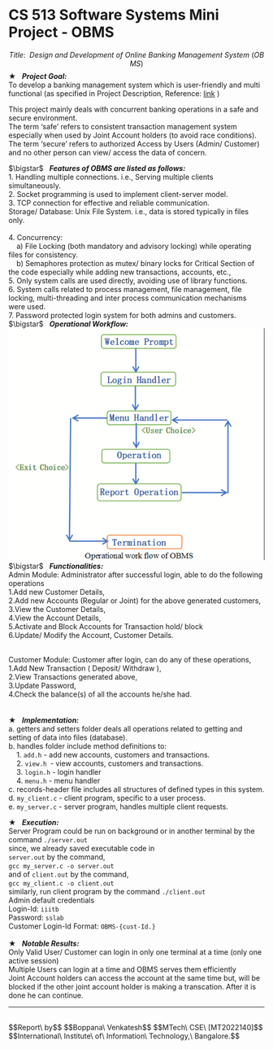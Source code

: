 # CS 513 Software Systems Mini Project - OBMS
$$Title:\ \  Design\  and\ Development\ of\ Online\ Banking\ Management\ System\ (OBMS)$$
$\bigstar$ &nbsp; <b><i>Project Goal:</i></b><br> To develop a banking management system which is user-friendly and multi functional 
(as specified in Project Description, Reference: <a href="https://iiitbac-my.sharepoint.com/:b:/g/personal/boppana_venkatesh_iiitb_ac_in/EcQK-nE5hIVGq1gRtiPuFREBCUhx7QMWPTDrTH2OehJ5iw?e=vEONVo">link</a> )
<p>
This project mainly deals with concurrent banking operations in a safe and secure environment.<br/>
The term ‘safe’ refers to consistent transaction management system especially when used by Joint Account holders (to avoid race conditions).<br/>
The term ‘secure’ refers to authorized Access by Users (Admin/ Customer) and no other person can view/ access the data of concern.<br/>
</p>
$\bigstar$ &nbsp; <b><i>Features of OBMS are listed as follows:</i></b><br>
1. Handling multiple connections. i.e., Serving multiple clients simultaneously.<br/>
2. Socket programming is used to implement client-server model.<br/>
3. TCP connection for effective and reliable communication.<br/>
Storage/ Database: Unix File System. i.e., data is stored typically in files only.<br/><br/>
4. Concurrency:<br/>
&nbsp;&nbsp;&nbsp; a) File Locking (both mandatory and advisory locking) while operating files for consistency.<br/>
&nbsp;&nbsp;&nbsp; b) Semaphores protection as mutex/ binary locks for Critical Section of the code especially while adding new transactions, accounts, etc.,<br/>
5. Only system calls are used directly, avoiding use of library functions. <br/>
6. System calls related to process management,  file management, file locking, multi-threading and inter process communication mechanisms were used.<br/>
7. Password protected login system for both admins and customers.<br/>
$\bigstar$ &nbsp; <b><i>Operational Workflow:</i></b><br>
<img src="./images/ss2.png" width="" height=""><br/>
$\bigstar$ &nbsp; <b><i>Functionalities:</i></b><br>	
Admin Module: Administrator after successful login, able to do the following operations<br/>
1.Add new Customer Details,<br/>
2.Add new Accounts (Regular or Joint) for the above generated customers,<br/>
3.View the Customer Details,<br/>
4.View the Account Details,<br/>
5.Activate and Block Accounts for Transaction hold/ block<br/>
6.Update/ Modify the Account, Customer Details.<br/><br/>

Customer Module: Customer after login, can do any of these operations,<br/>
1.Add New Transaction ( Deposit/ Withdraw ),<br/>
2.View Transactions generated above,<br/>
3.Update Password,<br/>
4.Check the balance(s) of all the accounts he/she had.<br/>
<br><br>
$\bigstar$ &nbsp; <b><i>Implementation:</i></b><br>
a. getters and setters folder deals all operations related to getting and setting of data into files (database).<br/>
b. handles folder include method definitions to: <br>
&nbsp;&nbsp;&nbsp; 1. ```add.h``` - add new accounts, customers and transactions.<br/>
&nbsp;&nbsp;&nbsp; 2. ```view.h ```- view accounts, customers and transactions. <br/>
&nbsp;&nbsp;&nbsp; 3. ```login.h``` - login handler <br/>
&nbsp;&nbsp;&nbsp; 4. ```menu.h``` - menu handler <br/>
c. records-header file includes all structures of defined types in this system.<br/>
d. ```my_client.c``` - client program, specific to a user process.<br/>
e. ```my_server.c``` - server program, handles multiple client requests.<br/>

$\bigstar$ &nbsp; <b><i>Execution:</i></b><br>
Server Program could be run on background or in another terminal 
by the command ```./server.out ```<br/>
since, we already saved executable code in <br> ```server.out``` by the command, <br> ```gcc my_server.c -o server.out ```<br> and of ```client.out``` by the command, <br> ```gcc my_client.c -o client.out```
<br/>
similarly, run client program by the command ```./client.out```
<br/>
Admin default credentials
<br>Login-Id: ```iiitb```
<br>Password: ```sslab```
<br>Customer Login-Id Format: ```OBMS-{cust-Id.}```
<br/><br/>
$\bigstar$ &nbsp; <b><i>Notable Results:</i></b><br>
Only Valid User/ Customer can login in only one terminal at a time (only one active session)<br>
Multiple Users can login at a time and OBMS serves them efficiently <br>
Joint Account holders can access the account at the same time but, will be blocked if the other joint account holder is making a transcation. After it is done he can continue.<br/>
***
<br> 
$$Report\ by$$
$$Boppana\ Venkatesh$$
$$MTech\ CSE\ [MT2022140]$$
$$International\ Institute\ of\ Information\ Technology,\ Bangalore.$$
